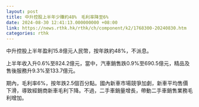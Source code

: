 ```yaml
---
layout: post
title: 中升控股上半年少賺約48%　毛利率降至6%
date: 2024-08-30 12:41:13.000000000 +08:00
link: https://news.rthk.hk/rthk/ch/component/k2/1768300-20240830.htm
categories: rthk
---
```


中升控股上半年盈利15.8億元人民幣，按年跌約48%，不派息。

上半年收入升0.6%至824.2億元，當中，汽車銷售跌0.9%至690.5億元，精品及售後服務升9.3%至133.7億元。

期內，毛利率6%，按年跌2.5個百分點。國內新車市場競爭加劇，新車平均售價下滑，導致經銷商新車毛利下降。不過，二手車銷量增長，帶動二手車銷售業務毛利增加。
